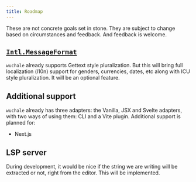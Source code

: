 ```yaml
---
title: Roadmap
---
```


These are not concrete goals set in stone. They are subject to change based on
circumstances and feedback. And feedback is welcome.

## [`Intl.MessageFormat`](https://formatjs.github.io/docs/intl-messageformat/)

`wuchale` already supports Gettext style pluralization. But this will bring
full localization (l10n) support for genders, currencies, dates, etc along
with ICU style pluralization. It will be an optional feature.

## Additional support

`wuchale` already has three adapters: the Vanilla, JSX and Svelte adapters,
with two ways of using them: CLI and a Vite plugin. Additional support is
planned for:

- Next.js

## LSP server

During development, it would be nice if the string we are writing will be extracted
or not, right from the editor. This will be implemented.
